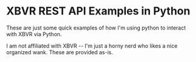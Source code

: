 XBVR REST API Examples in Python
================================

These are just some quick examples of how I'm using python to interact with XBVR via Python.

I am not affiliated with XBVR -- I'm just a horny nerd who likes a nice organized wank.  These are provided as-is.
